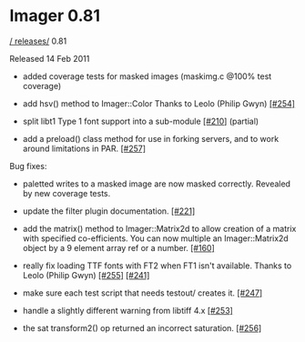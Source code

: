 # Imager 0.81

[ / ](..) [releases/](./) 0.81

Released 14 Feb 2011

 - added coverage tests for masked images (maskimg.c @100% test coverage)

 - add hsv() method to Imager::Color Thanks to Leolo (Philip Gwyn) [[#254]](https://github.com/tonycoz/imager/issues/254)

 - split libt1 Type 1 font support into a sub-module [[#210]](https://github.com/tonycoz/imager/issues/210) (partial)

 - add a preload() class method for use in forking servers, and to work around limitations in PAR. [[#257]](https://github.com/tonycoz/imager/issues/257)

Bug fixes:

 - paletted writes to a masked image are now masked correctly. Revealed by new coverage tests.

 - update the filter plugin documentation. [[#221]](https://github.com/tonycoz/imager/issues/221)

 - add the matrix() method to Imager::Matrix2d to allow creation of a matrix with specified co-efficients. You can now multiple an Imager::Matrix2d object by a 9 element array ref or a number. [[#160]](https://github.com/tonycoz/imager/issues/160)

 - really fix loading TTF fonts with FT2 when FT1 isn't available. Thanks to Leolo (Philip Gwyn) [[#255]](https://github.com/tonycoz/imager/issues/255) [[#241]](https://github.com/tonycoz/imager/issues/241)

 - make sure each test script that needs testout/ creates it. [[#247]](https://github.com/tonycoz/imager/issues/247)

 - handle a slightly different warning from libtiff 4.x [[#253]](https://github.com/tonycoz/imager/issues/253)

 - the sat transform2() op returned an incorrect saturation. [[#256]](https://github.com/tonycoz/imager/issues/256)